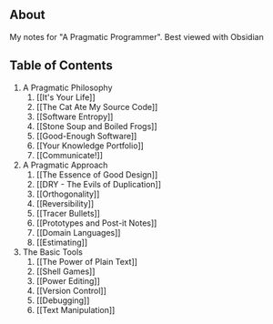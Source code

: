 ## About
My notes for "A Pragmatic Programmer". Best viewed with Obsidian


## Table of Contents
1. A Pragmatic Philosophy
	1. [[It's Your Life]]
	2. [[The Cat Ate My Source Code]]
	3. [[Software Entropy]]
	4. [[Stone Soup and Boiled Frogs]]
	5. [[Good-Enough Software]]
	6. [[Your Knowledge Portfolio]]
	7. [[Communicate!]]
2. A Pragmatic Approach
	1. [[The Essence of Good Design]]
	2. [[DRY - The Evils of Duplication]]
	3. [[Orthogonality]]
	4. [[Reversibility]]
	5. [[Tracer Bullets]]
	6. [[Prototypes and Post-it Notes]]
	7. [[Domain Languages]]
	8. [[Estimating]]
3. The Basic Tools
	1. [[The Power of Plain Text]]
	2. [[Shell Games]]
	3. [[Power Editing]]
	4. [[Version Control]]
	5. [[Debugging]]
	6. [[Text Manipulation]]